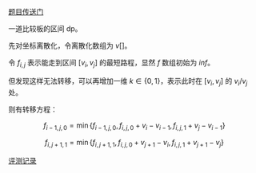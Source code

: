 [题目传送门](https://www.luogu.com.cn/problem/AT_abc273_f)

一道比较板的区间 $\text{dp}$。

先对坐标离散化，令离散化数组为 $v[]$。

令 $f_{i,j}$ 表示能走到区间 $[v_i,v_j]$ 的最短路程，显然 $f$ 数组初始为 $inf$。

但发现这样无法转移，可以再增加一维 $k \in \{0,1\}$，表示此时在 $[v_i,v_j]$ 的 $v_i/v_j$ 处。

则有转移方程：

$$f_{i-1,j,0} = \min\{f_{i-1,j,0}, f_{i,j,0}+v_i-v_{i-1}, f_{i,j,1}+v_j-v_{i-1}\}$$

$$f_{i,j+1,1} = \min\{f_{i,j+1,1}, f_{i,j,0}+v_{j+1}-v_i, f_{i,j,1}+v_{j+1}-v_j\}$$

[评测记录](https://www.luogu.com.cn/record/102623222)